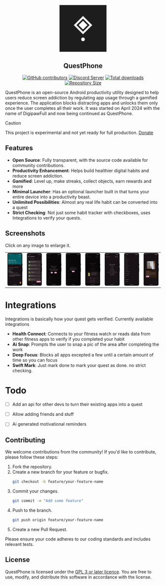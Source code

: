 <div align="center">
  <img src="fastlane/metadata/android/en-US/images/icon.png" style="width: 30%;" />
   <h2>QuestPhone</h2>
   
   [![GitHub contributors](https://img.shields.io/github/contributors/questphone/questphone)](https://github.com/questphone/questphone/graphs/contributors)
   [![Discord Server](https://img.shields.io/badge/Discord%20Server-white?style=flat&logo=discord)](https://discord.gg/RGuqaMHxAw)
   [![Total downloads](https://img.shields.io/github/downloads/questphone/questphone/total)](https://github.com/questphone/questphone/releases)
   [![Repository Size](https://img.shields.io/github/repo-size/questphone/questphone)](https://github.com/questphone/questphone)

</div>

QuestPhone is an open-source Android productivity utility designed to help users reduce screen addiction by regulating app usage through a gamified experience. The application blocks distracting apps and unlocks them only once the user completes all their work. It was started on April 2024 with the name of DigipawFull and now being continued as QuestPhone.


> [!CAUTION]
> This project is experimental and not yet ready for full production. [Donate](https://digipaws.life/donate)

## Features

- **Open Source**: Fully transparent, with the source code available for community contributions.
- **Productivity Enhancement**: Helps build healthier digital habits and reduce screen addiction.
- **Gamified**: Level up, make streaks, collect objects, earn rewards and more
- **Minimal Launcher**: Has an optional launcher built in that turns your entire device into a productivity beast.
- **Unlimited Possibilities**: Almost any real life habit can be converted into a quest
- **Strict Checking**: Not just some habit tracker with checkboxes, uses Integrations to verify your quests. 

## Screenshots
Click on any image to enlarge it.
<table>
	<tr>
		<td><img src='fastlane/metadata/android/en-US/images/phoneScreenshots/1.png' width='120'></td>
		<td><img src='fastlane/metadata/android/en-US/images/phoneScreenshots/2.png' width='120'></td>
		<td><img src='fastlane/metadata/android/en-US/images/phoneScreenshots/3.png' width='120'></td>
		<td><img src='fastlane/metadata/android/en-US/images/phoneScreenshots/4.png' width='120'></td>
		<td><img src='fastlane/metadata/android/en-US/images/phoneScreenshots/5.png' width='120'></td>
		<td><img src='fastlane/metadata/android/en-US/images/phoneScreenshots/6.png' width='120'></td>
		<td><img src='fastlane/metadata/android/en-US/images/phoneScreenshots/7.png' width='120'></td>
		<td><img src='fastlane/metadata/android/en-US/images/phoneScreenshots/8.png' width='120'></td>
	</tr>
</table>

# Integrations
Integrations is basically how your quest gets verified.
Currently available integrations
- **Health Connect**: Connects to your fitness watch or reads data from other fitness apps to verify if you completed your habit
- **Ai Snap**: Prompts the user to snap a pic of the area after completing the work
- **Deep Focus**: Blocks all apps excepted a few until a certain amount of time so you can focus
- **Swift Mark**: Just mark done to mark your quest as done. no strict checking.

# Todo
- [ ] Add an api for other devs to turn their existing apps into a quest
- [ ] Allow adding friends and stuff
- [ ] Ai generated motivational reminders


## Contributing

We welcome contributions from the community! If you'd like to contribute, please follow these steps:

1. Fork the repository.
2. Create a new branch for your feature or bugfix.
    ```sh
    git checkout -b feature/your-feature-name
    ```
3. Commit your changes.
    ```sh
    git commit -m "Add some feature"
    ```
4. Push to the branch.
    ```sh
    git push origin feature/your-feature-name
    ```
5. Create a new Pull Request.

Please ensure your code adheres to our coding standards and includes relevant tests.


## License
QuestPhone is licensed under the [GPL 3 or later licence](LICENSE). You are free to use, modify, and distribute this software in accordance with the license.
